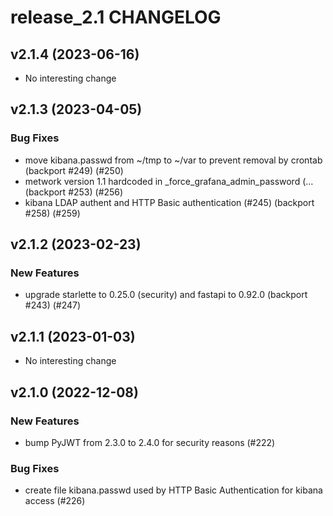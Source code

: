 # release_2.1 CHANGELOG

## v2.1.4 (2023-06-16)

- No interesting change

## v2.1.3 (2023-04-05)

### Bug Fixes

- move kibana.passwd from ~/tmp to ~/var to prevent removal by crontab (backport #249) (#250)
- metwork version 1.1 hardcoded in _force_grafana_admin_password (… (backport #253) (#256)
- kibana LDAP authent and HTTP Basic authentication (#245) (backport #258) (#259)

## v2.1.2 (2023-02-23)

### New Features

- upgrade starlette to 0.25.0 (security) and fastapi to 0.92.0 (backport #243) (#247)

## v2.1.1 (2023-01-03)

- No interesting change

## v2.1.0 (2022-12-08)

### New Features

- bump PyJWT from 2.3.0 to 2.4.0 for security reasons (#222)

### Bug Fixes

- create file kibana.passwd used by HTTP Basic Authentication for kibana access (#226)


